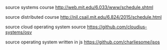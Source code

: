 
source systems course
  http://web.mit.edu/6.033/www/schedule.shtml

source distributed course
  http://nil.csail.mit.edu/6.824/2015/schedule.html

source cloud operating system source
  https://github.com/cloudius-systems/osv

source operating system written in js
  https://github.com/charliesome/jsos
